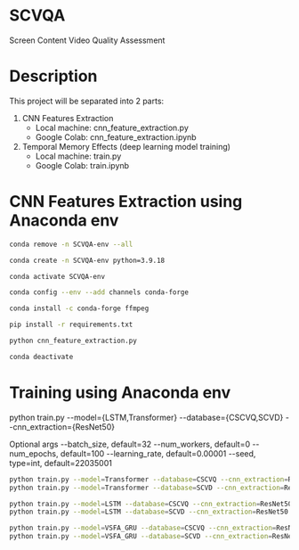 # SCVQA

Screen Content Video Quality Assessment

# Description

This project will be separated into 2 parts:

1. CNN Features Extraction
   - Local machine: cnn_feature_extraction.py
   - Google Colab: cnn_feature_extraction.ipynb
2. Temporal Memory Effects (deep learning model training)
   - Local machine: train.py
   - Google Colab: train.ipynb

# CNN Features Extraction using Anaconda env

```bash
conda remove -n SCVQA-env --all

conda create -n SCVQA-env python=3.9.18

conda activate SCVQA-env

conda config --env --add channels conda-forge

conda install -c conda-forge ffmpeg

pip install -r requirements.txt

python cnn_feature_extraction.py

conda deactivate
```

# Training using Anaconda env

python train.py --model={LSTM,Transformer} --database={CSCVQ,SCVD} --cnn_extraction={ResNet50}

Optional args
--batch_size, default=32
--num_workers, default=0
--num_epochs, default=100
--learning_rate, default=0.00001
--seed, type=int, default=22035001

```bash
python train.py --model=Transformer --database=CSCVQ --cnn_extraction=ResNet50 --batch_size=8 --num_epochs=1000
python train.py --model=Transformer --database=SCVD --cnn_extraction=ResNet50 --batch_size=32 --num_epochs=1000

python train.py --model=LSTM --database=CSCVQ --cnn_extraction=ResNet50 --batch_size=8 --num_epochs=1000
python train.py --model=LSTM --database=SCVD --cnn_extraction=ResNet50 --batch_size=32 --num_epochs=1000

python train.py --model=VSFA_GRU --database=CSCVQ --cnn_extraction=ResNet50 --batch_size=8 --num_epochs=1000
python train.py --model=VSFA_GRU --database=SCVD --cnn_extraction=ResNet50 --batch_size=32 --num_epochs=1000
```
